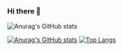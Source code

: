 ### Hi there 👋

<!--
**alpha951/alpha951** is a ✨ _special_ ✨ repository because its `README.md` (this file) appears on your GitHub profile.

Here are some ideas to get you started:

- 🔭 I’m currently working on ...
- 🌱 I’m currently learning ...
- 👯 I’m looking to collaborate on ...
- 🤔 I’m looking for help with ...
- 💬 Ask me about ...
- 📫 How to reach me: ...
- 😄 Pronouns: ...
- ⚡ Fun fact: ...
-->
![Anurag's GitHub stats](https://github-readme-stats.vercel.app/api?username=alpha951&show_icons=true&theme=radical)

[![Anurag's GitHub stats](https://github-readme-stats.vercel.app/api?username=alpha951)](https://github.com/anuraghazra/github-readme-stats)
[![Top Langs](https://github-readme-stats.vercel.app/api/top-langs/?username=alpha951)](https://github.com/anuraghazra/github-readme-stats)
<!-- 
[![willianrod's wakatime stats](https://github-readme-stats.vercel.app/api/wakatime?username=alpha951)](https://github.com/anuraghazra/github-readme-stats) -->




